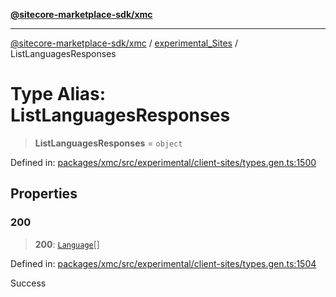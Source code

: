 [**@sitecore-marketplace-sdk/xmc**](../../../../README.md)

***

[@sitecore-marketplace-sdk/xmc](../../../../README.md) / [experimental\_Sites](../README.md) / ListLanguagesResponses

# Type Alias: ListLanguagesResponses

> **ListLanguagesResponses** = `object`

Defined in: [packages/xmc/src/experimental/client-sites/types.gen.ts:1500](https://github.com/Sitecore/marketplace-sdk/blob/main/packages/xmc/src/experimental/client-sites/types.gen.ts#L1500)

## Properties

### 200

> **200**: [`Language`](Language.md)[]

Defined in: [packages/xmc/src/experimental/client-sites/types.gen.ts:1504](https://github.com/Sitecore/marketplace-sdk/blob/main/packages/xmc/src/experimental/client-sites/types.gen.ts#L1504)

Success

